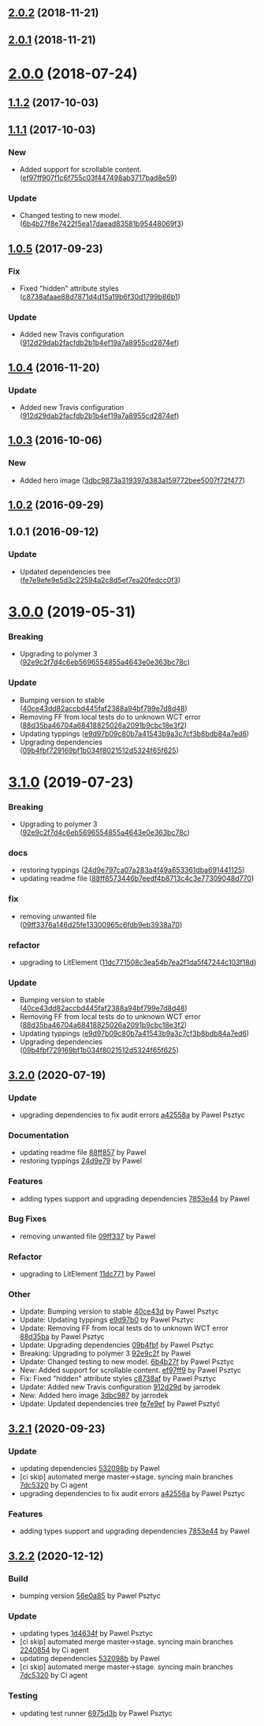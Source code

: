 <a name="2.0.2"></a>
## [2.0.2](https://github.com/advanced-rest-client/bottom-sheet/compare/1.1.1...2.0.2) (2018-11-21)




<a name="2.0.1"></a>
## [2.0.1](https://github.com/advanced-rest-client/bottom-sheet/compare/1.1.1...2.0.1) (2018-11-21)




<a name="2.0.0"></a>
# [2.0.0](https://github.com/advanced-rest-client/bottom-sheet/compare/1.1.1...2.0.0) (2018-07-24)




<a name="1.1.2"></a>
## [1.1.2](https://github.com/advanced-rest-client/bottom-sheet/compare/1.1.1...1.1.2) (2017-10-03)




<a name="1.1.1"></a>
## [1.1.1](https://github.com/advanced-rest-client/bottom-sheet/compare/1.0.5...1.1.1) (2017-10-03)


### New

* Added support for scrollable content. ([ef97ff907f1c6f755c03f447498ab3717bad8e59](https://github.com/advanced-rest-client/bottom-sheet/commit/ef97ff907f1c6f755c03f447498ab3717bad8e59))

### Update

* Changed testing to new model. ([6b4b27f8e7422f5ea17daead83581b95448069f3](https://github.com/advanced-rest-client/bottom-sheet/commit/6b4b27f8e7422f5ea17daead83581b95448069f3))



<a name="1.0.5"></a>
## [1.0.5](https://github.com/advanced-rest-client/bottom-sheet/compare/1.0.3...1.0.5) (2017-09-23)


### Fix

* Fixed "hidden" attribute styles ([c8738afaae88d7871d4d15a19b6f30d1799b86b1](https://github.com/advanced-rest-client/bottom-sheet/commit/c8738afaae88d7871d4d15a19b6f30d1799b86b1))

### Update

* Added new Travis configuration ([912d29dab2facfdb2b1b4ef19a7a8955cd2874ef](https://github.com/advanced-rest-client/bottom-sheet/commit/912d29dab2facfdb2b1b4ef19a7a8955cd2874ef))



<a name="1.0.4"></a>
## [1.0.4](https://github.com/advanced-rest-client/bottom-sheet/compare/1.0.3...v1.0.4) (2016-11-20)


### Update

* Added new Travis configuration ([912d29dab2facfdb2b1b4ef19a7a8955cd2874ef](https://github.com/advanced-rest-client/bottom-sheet/commit/912d29dab2facfdb2b1b4ef19a7a8955cd2874ef))



<a name="1.0.3"></a>
## [1.0.3](https://github.com/advanced-rest-client/bottom-sheet/compare/1.0.1...v1.0.3) (2016-10-06)


### New

* Added hero image ([3dbc9873a319397d383a159772bee5007f72f477](https://github.com/advanced-rest-client/bottom-sheet/commit/3dbc9873a319397d383a159772bee5007f72f477))



<a name="1.0.2"></a>
## [1.0.2](https://github.com/advanced-rest-client/bottom-sheet/compare/1.0.1...v1.0.2) (2016-09-29)




<a name="1.0.1"></a>
## 1.0.1 (2016-09-12)


### Update

* Updated dependencies tree ([fe7e9efe9e5d3c22594a2c8d5ef7ea20fedcc0f3](https://github.com/advanced-rest-client/bottom-sheet/commit/fe7e9efe9e5d3c22594a2c8d5ef7ea20fedcc0f3))



# [3.0.0](https://github.com/advanced-rest-client/bottom-sheet/compare/1.1.1...3.0.0) (2019-05-31)


### Breaking

* Upgrading to polymer 3 ([92e9c2f7d4c6eb5696554855a4643e0e363bc78c](https://github.com/advanced-rest-client/bottom-sheet/commit/92e9c2f7d4c6eb5696554855a4643e0e363bc78c))

### Update

* Bumping version to stable ([40ce43dd82accbd445faf2388a94bf799e7d8d48](https://github.com/advanced-rest-client/bottom-sheet/commit/40ce43dd82accbd445faf2388a94bf799e7d8d48))
* Removing FF from local tests do to unknown WCT error ([88d35ba46704a68418825026a2091b9cbc18e3f2](https://github.com/advanced-rest-client/bottom-sheet/commit/88d35ba46704a68418825026a2091b9cbc18e3f2))
* Updating typpings ([e9d97b09c80b7a41543b9a3c7cf3b8bdb84a7ed6](https://github.com/advanced-rest-client/bottom-sheet/commit/e9d97b09c80b7a41543b9a3c7cf3b8bdb84a7ed6))
* Upgrading dependencies ([09b4fbf729169bf1b034f8021512d5324f65f625](https://github.com/advanced-rest-client/bottom-sheet/commit/09b4fbf729169bf1b034f8021512d5324f65f625))



# [3.1.0](https://github.com/advanced-rest-client/bottom-sheet/compare/1.1.1...3.1.0) (2019-07-23)


### Breaking

* Upgrading to polymer 3 ([92e9c2f7d4c6eb5696554855a4643e0e363bc78c](https://github.com/advanced-rest-client/bottom-sheet/commit/92e9c2f7d4c6eb5696554855a4643e0e363bc78c))

### docs

* restoring typpings ([24d9e797ca07a283a4f49a653361dba691441125](https://github.com/advanced-rest-client/bottom-sheet/commit/24d9e797ca07a283a4f49a653361dba691441125))
* updating readme file ([88ff8573446b7eedf4b8713c4c3e77309048d770](https://github.com/advanced-rest-client/bottom-sheet/commit/88ff8573446b7eedf4b8713c4c3e77309048d770))

### fix

* removing unwanted file ([09ff3376a146d25fe13300965c6fdb9eb3938a70](https://github.com/advanced-rest-client/bottom-sheet/commit/09ff3376a146d25fe13300965c6fdb9eb3938a70))

### refactor

* upgrading to LitElement ([11dc771508c3ea54b7ea2f1da5f47244c103f18d](https://github.com/advanced-rest-client/bottom-sheet/commit/11dc771508c3ea54b7ea2f1da5f47244c103f18d))

### Update

* Bumping version to stable ([40ce43dd82accbd445faf2388a94bf799e7d8d48](https://github.com/advanced-rest-client/bottom-sheet/commit/40ce43dd82accbd445faf2388a94bf799e7d8d48))
* Removing FF from local tests do to unknown WCT error ([88d35ba46704a68418825026a2091b9cbc18e3f2](https://github.com/advanced-rest-client/bottom-sheet/commit/88d35ba46704a68418825026a2091b9cbc18e3f2))
* Updating typpings ([e9d97b09c80b7a41543b9a3c7cf3b8bdb84a7ed6](https://github.com/advanced-rest-client/bottom-sheet/commit/e9d97b09c80b7a41543b9a3c7cf3b8bdb84a7ed6))
* Upgrading dependencies ([09b4fbf729169bf1b034f8021512d5324f65f625](https://github.com/advanced-rest-client/bottom-sheet/commit/09b4fbf729169bf1b034f8021512d5324f65f625))



<a name="3.2.0"></a>
## [3.2.0](https://github.com/advanced-rest-client/bottom-sheet/compare/3.0.0...3.2.0) (2020-07-19)

### Update

* upgrading dependencies to fix audit errors [a42558a](https://github.com/advanced-rest-client/bottom-sheet/commit/a42558ac37504dcc112880480c70e3254da0d86b) by Pawel Psztyc


### Documentation

* updating readme file [88ff857](https://github.com/advanced-rest-client/bottom-sheet/commit/88ff8573446b7eedf4b8713c4c3e77309048d770) by Pawel
* restoring typpings [24d9e79](https://github.com/advanced-rest-client/bottom-sheet/commit/24d9e797ca07a283a4f49a653361dba691441125) by Pawel


### Features

* adding types support and upgrading dependencies [7853e44](https://github.com/advanced-rest-client/bottom-sheet/commit/7853e447e5e29dba3865923e07148c05f89b55e6) by Pawel


### Bug Fixes

* removing unwanted file [09ff337](https://github.com/advanced-rest-client/bottom-sheet/commit/09ff3376a146d25fe13300965c6fdb9eb3938a70) by Pawel


### Refactor

* upgrading to LitElement [11dc771](https://github.com/advanced-rest-client/bottom-sheet/commit/11dc771508c3ea54b7ea2f1da5f47244c103f18d) by Pawel


### Other

* Update: Bumping version to stable
 [40ce43d](https://github.com/advanced-rest-client/bottom-sheet/commit/40ce43dd82accbd445faf2388a94bf799e7d8d48) by Pawel Psztyc
* Update: Updating typpings
 [e9d97b0](https://github.com/advanced-rest-client/bottom-sheet/commit/e9d97b09c80b7a41543b9a3c7cf3b8bdb84a7ed6) by Pawel Psztyc
* Update: Removing FF from local tests do to unknown WCT error
 [88d35ba](https://github.com/advanced-rest-client/bottom-sheet/commit/88d35ba46704a68418825026a2091b9cbc18e3f2) by Pawel Psztyc
* Update: Upgrading dependencies
 [09b4fbf](https://github.com/advanced-rest-client/bottom-sheet/commit/09b4fbf729169bf1b034f8021512d5324f65f625) by Pawel Psztyc
* Breaking: Upgrading to polymer 3
 [92e9c2f](https://github.com/advanced-rest-client/bottom-sheet/commit/92e9c2f7d4c6eb5696554855a4643e0e363bc78c) by Pawel
* Update: Changed testing to new model.
 [6b4b27f](https://github.com/advanced-rest-client/bottom-sheet/commit/6b4b27f8e7422f5ea17daead83581b95448069f3) by Pawel Psztyc
* New: Added support for scrollable content.
 [ef97ff9](https://github.com/advanced-rest-client/bottom-sheet/commit/ef97ff907f1c6f755c03f447498ab3717bad8e59) by Pawel Psztyc
* Fix: Fixed "hidden" attribute styles
 [c8738af](https://github.com/advanced-rest-client/bottom-sheet/commit/c8738afaae88d7871d4d15a19b6f30d1799b86b1) by Pawel Psztyc
* Update: Added new Travis configuration
 [912d29d](https://github.com/advanced-rest-client/bottom-sheet/commit/912d29dab2facfdb2b1b4ef19a7a8955cd2874ef) by jarrodek
* New: Added hero image
 [3dbc987](https://github.com/advanced-rest-client/bottom-sheet/commit/3dbc9873a319397d383a159772bee5007f72f477) by jarrodek
* Update: Updated dependencies tree
 [fe7e9ef](https://github.com/advanced-rest-client/bottom-sheet/commit/fe7e9efe9e5d3c22594a2c8d5ef7ea20fedcc0f3) by Paweł Psztyć


<a name="3.2.1"></a>
## [3.2.1](https://github.com/advanced-rest-client/bottom-sheet/compare/3.1.0...3.2.1) (2020-09-23)

### Update

* updating dependencies [532098b](https://github.com/advanced-rest-client/bottom-sheet/commit/532098bda47b652d5b107632af2cf626f24ceb00) by Pawel
* [ci skip] automated merge master->stage. syncing main branches [7dc5320](https://github.com/advanced-rest-client/bottom-sheet/commit/7dc53206fffa9555726c1acf8283f7d1885edabd) by Ci agent
* upgrading dependencies to fix audit errors [a42558a](https://github.com/advanced-rest-client/bottom-sheet/commit/a42558ac37504dcc112880480c70e3254da0d86b) by Pawel Psztyc


### Features

* adding types support and upgrading dependencies [7853e44](https://github.com/advanced-rest-client/bottom-sheet/commit/7853e447e5e29dba3865923e07148c05f89b55e6) by Pawel


<a name="3.2.2"></a>
## [3.2.2](https://github.com/advanced-rest-client/bottom-sheet/compare/3.2.0...3.2.2) (2020-12-12)

### Build

* bumping version [56e0a85](https://github.com/advanced-rest-client/bottom-sheet/commit/56e0a85ec29a5dbcff44853016d8be8874a30556) by Pawel Psztyc


### Update

* updating types [1d4634f](https://github.com/advanced-rest-client/bottom-sheet/commit/1d4634fd3ce4172d9ff7952c47bd1d48fe7f2b43) by Pawel Psztyc
* [ci skip] automated merge master->stage. syncing main branches [2240854](https://github.com/advanced-rest-client/bottom-sheet/commit/224085425f342be34f4f77832cc866109b08462c) by Ci agent
* updating dependencies [532098b](https://github.com/advanced-rest-client/bottom-sheet/commit/532098bda47b652d5b107632af2cf626f24ceb00) by Pawel
* [ci skip] automated merge master->stage. syncing main branches [7dc5320](https://github.com/advanced-rest-client/bottom-sheet/commit/7dc53206fffa9555726c1acf8283f7d1885edabd) by Ci agent


### Testing

* updating test runner [6975d3b](https://github.com/advanced-rest-client/bottom-sheet/commit/6975d3b6632b212e0ff65e62daf412d10a14083f) by Pawel Psztyc


